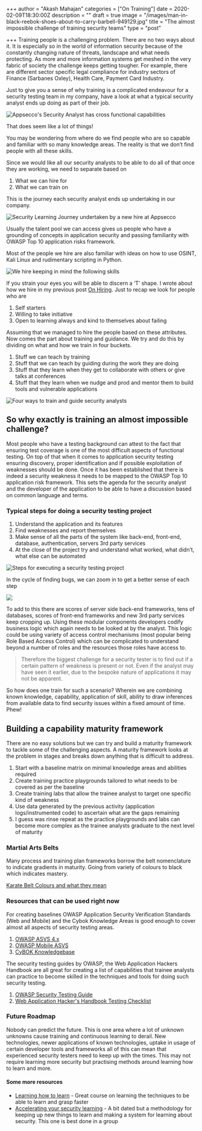 +++
author = "Akash Mahajan"
categories = ["On Training"]
date = 2020-02-09T18:30:00Z
description = ""
draft = true
image = "/images/man-in-black-reebok-shoes-about-to-carry-barbell-949129.jpg"
title = "The almost impossible challenge of training security teams"
type = "post"

+++
Training people is a challenging problem. There are no two ways about it. It is especially so in the world of information security because of the constantly changing nature of threats, landscape and what needs protecting. As more and more information systems get meshed in the very fabric of society the challenge keeps getting tougher. For example, there are different sector specific legal compliance for industry sectors of Finance (Sarbanes Oxley), Health Care, Payment Card Industry.

Just to give you a sense of why training is a complicated endeavour for a security testing team in my company, have a look at what a typical security analyst ends up doing as part of their job.

![Appsecco's Security Analyst has cross functional capabilities](/images/what-security-analyst-needs-to-know.png "A typical security analyst should know all of this")

That does seem like a lot of things!

You may be wondering from where do we find people who are so capable and familiar with so many knowledge areas. The reality is that we don’t find people with all these skills.

Since we would like all our security analysts to be able to do all of that once they are working, we need to separate based on

1. What we can hire for
2. What we can train on

This is the journey each security analyst ends up undertaking in our company.

![Security Learning Journey undertaken by a new hire at Appsecco](/images/training-of-security-analyst.png "Security Learning Journey undertaken by a new hire at Appsecco")

Usually the talent pool we can access gives us people who have a grounding of concepts in application security and passing familiarity with OWASP Top 10 application risks framework.

Most of the people we hire are also familiar with ideas on how to use OSINT, Kali Linux and rudimentary scripting in Python.

![We hire keeping in mind the following skills](/images/security-analyst-t-shape.png "We hire keeping in mind the following skills")

If you strain your eyes you will be able to discern a ‘T’ shape. I wrote about how we hire in my previous post [On Hiring](https://securitypost.in/hiring-for-security-teams-akash-mahajan/ "Hiring for security teams"). Just to recap we look for people who are

1. Self starters
2. Willing to take initiative
3. Open to learning always and kind to themselves about failing

Assuming that we managed to hire the people based on these attributes. Now comes the part about training and guidance. We try and do this by dividing on what and how we train in four buckets.

1. Stuff we can teach by training
2. Stuff that we can teach by guiding during the work they are doing
3. Stuff that they learn when they get to collaborate with others or give talks at conferences
4. Stuff that they learn when we nudge and prod and mentor them to build tools and vulnerable applications

![Four ways to train and guide security analysts](/images/four-buckets.png "Four ways to train and guide security analysts")

## So why exactly is training an almost impossible challenge?

Most people who have a testing background can attest to the fact that ensuring test coverage is one of the most difficult aspects of functional testing. On top of that when it comes to application security testing ensuring discovery, proper identification and if possible exploitation of weaknesses should be done. Once it has been established that there is indeed a security weakness it needs to be mapped to the OWASP Top 10 application risk framework. This sets the agenda for the security analyst and the developer of the application to be able to have a discussion based on common language and terms.

### Typical steps for doing a security testing project

1. Understand the application and its features
2. Find weaknesses and report themselves
3. Make sense of all the parts of the system like back-end, front-end, database, authentication, servers 3rd party services
4. At the close of the project try and understand what worked, what didn’t, what else can be automated

![Steps for executing a security testing project](/images/security-project-lifecycle.png "Steps for executing a security testing project")

In the cycle of finding bugs, we can zoom in to get a better sense of each step

![](/images/finding-bug-cycle.png)

To add to this there are scores of server side back-end frameworks, tens of databases, scores of front-end frameworks and new 3rd party services keep cropping up. Using these modular components developers codify business logic which again needs to be looked at by the analyst. This logic could be using variety of access control mechanisms (most popular being Role Based Access Control) which can be complicated to understand beyond a number of roles and the resources those roles have access to.

> Therefore the biggest challenge for a security tester is to find out if a certain pattern of weakness is present or not. Even if the analyst may have seen it earlier, due to the bespoke nature of applications it may not be apparent.

So how does one train for such a scenario? Wherein we are combining known knowledge, capability, application of skill, ability to draw inferences from available data to find security issues within a fixed amount of time. Phew!

## Building a capability maturity framework

There are no easy solutions but we can try and build a maturity framework to tackle some of the challenging aspects. A maturity framework looks at the problem in stages and breaks down anything that is difficult to address.

1. Start with a baseline matrix on minimal knowledge areas and abilities required
2. Create training practice playgrounds tailored to what needs to be covered as per the baseline
3. Create training labs that allow the trainee analyst to target one specific kind of weakness
4. Use data generated by the previous activity (application logs/instrumented code) to ascertain what are the gaps remaining
5. I guess was rinse repeat as the practice playgrounds and labs can become more complex as the trainee analysts graduate to the next level of maturity

### Martial Arts Belts

Many process and training plan frameworks borrow the belt nomenclature to indicate gradients in maturity. Going from variety of colours to black which indicates mastery.

[Karate Belt Colours and what they mean](https://medium.com/@stefanogiovannihala/understanding-the-meaning-of-karate-belts-colors-648248d8a630 "Understanding the Meaning of Karate Belts Colors")

### Resources that can be used right now

For creating baselines OWASP Application Security Verification Standards (Web and Mobile) and the Cybok Knowledge Areas is good enough to cover almost all aspects of security testing areas. 

1. [OWASP ASVS 4.x](https://owasp.org/www-project-application-security-verification-standard/ "OWASP Application Security Verification Standard") 
2. [OWASP Mobile ASVS ](https://mobile-security.gitbook.io/masvs/ "OWASP Mobile Application Security Verification Standard")
3. [CyBOK Knowledgebase](https://www.cybok.org/knowledgebase/ "The Cyber Security Body Of Knowledge")

The security testing guides by OWASP, the Web Application Hackers Handbook are all great for creating a list of capabilities that trainee analysts can practice to become skilled in the techniques and tools for doing such security testing.

1. [OWASP Security Testing Guide]()
2. [Web Application Hacker's Handbook Testing Checklist](https://gist.github.com/jhaddix/6b777fb004768b388fefadf9175982ab "Web Application Hacker's Handbook Testing Checklist")

### Future Roadmap 

Nobody can predict the future. This is one area where a lot of unknown unknowns cause training and continuous learning to derail. New technologies, newer applications of known technologies, uptake in usage of certain developer tools and frameworks all of this can mean that experienced security testers need to keep up with the times. This may not require learning more security but practising methods around learning how to learn and more. 

#### Some more resources 

* [Learning how to learn](https://www.coursera.org/learn/learning-how-to-learn "Coursera Course - Learning How to Learn") - Great course on learning the techniques to be able to learn and grasp faster
* [Accelerating your security learning](https://github.com/makash/accelerating-your-security-learning-in-2017-null-Bangalore-Jan2017 "Accelerating Your Security Learning") - A bit dated but a methodology for keeping up new things to learn and making a system for learning about security. This one is best done in a group